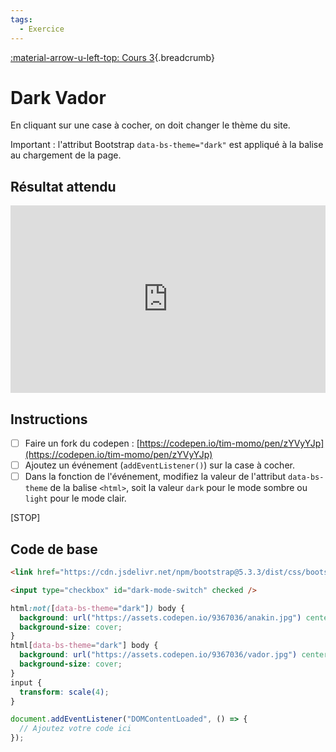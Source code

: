 ```yaml
---
tags:
  - Exercice
---
```


[:material-arrow-u-left-top: Cours 3](../cours03.md){.breadcrumb}

# Dark Vador

En cliquant sur une case à cocher, on doit changer le thème du site.

Important : l'attribut Bootstrap `data-bs-theme="dark"` est appliqué à la balise <html> au chargement de la page.

## Résultat attendu

<iframe height="300" style="width: 100%;" scrolling="no" title="Darkmode - Exercice Solution" src="https://codepen.io/tim-momo/embed/vYqvYVM/624137dc399fe3dbed82d363eff85447?default-tab=&theme-id=50173" frameborder="no" loading="lazy" allowtransparency="true" allowfullscreen="true">
  See the Pen <a href="https://codepen.io/tim-momo/pen/vYqvYVM/624137dc399fe3dbed82d363eff85447">
  Darkmode - Exercice Solution</a> by TIM Montmorency (<a href="https://codepen.io/tim-momo">@tim-momo</a>)
  on <a href="https://codepen.io">CodePen</a>.
</iframe>

## Instructions

- [ ] Faire un fork du codepen : [https://codepen.io/tim-momo/pen/zYVyYJp](https://codepen.io/tim-momo/pen/zYVyYJp)
- [ ] Ajoutez un événement (`addEventListener()`) sur la case à cocher.
- [ ] Dans la fonction de l'événement, modifiez la valeur de l'attribut `data-bs-theme` de la balise `<html>`, soit la valeur `dark` pour le mode sombre ou `light` pour le mode clair.

[STOP]

## Code de base

```html
<link href="https://cdn.jsdelivr.net/npm/bootstrap@5.3.3/dist/css/bootstrap.min.css" rel="stylesheet" integrity="sha384-QWTKZyjpPEjISv5WaRU9OFeRpok6YctnYmDr5pNlyT2bRjXh0JMhjY6hW+ALEwIH" crossorigin="anonymous">

<input type="checkbox" id="dark-mode-switch" checked />
```

```css
html:not([data-bs-theme="dark"]) body {
  background: url("https://assets.codepen.io/9367036/anakin.jpg") center center;
  background-size: cover;
}
html[data-bs-theme="dark"] body {
  background: url("https://assets.codepen.io/9367036/vador.jpg") center center;
  background-size: cover;
}
input {
  transform: scale(4);
}
```

```js
document.addEventListener("DOMContentLoaded", () => {
  // Ajoutez votre code ici
});
```
